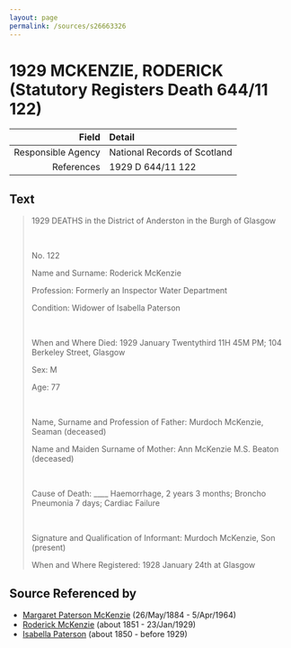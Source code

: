 ```yaml
---
layout: page
permalink: /sources/s26663326
---
```


# 1929 MCKENZIE, RODERICK (Statutory Registers Death 644/11 122)

Field | Detail
---:|:---
Responsible Agency | National Records of Scotland
References | 1929 D 644/11 122

## Text

> 1929 DEATHS in the District of Anderston in the Burgh of Glasgow
>
> <br/>
>
> No. 122
>
> Name and Surname: Roderick McKenzie
>
> Profession: Formerly an Inspector Water Department
>
> Condition: Widower of Isabella Paterson
>
> <br/>
>
> When and Where Died: 1929 January Twentythird 11H 45M PM; 104 Berkeley Street, Glasgow
>
> Sex: M
>
> Age: 77
>
> <br/>
>
> Name, Surname and Profession of Father: Murdoch McKenzie, Seaman (deceased)
>
> Name and Maiden Surname of Mother: Ann McKenzie M.S. Beaton (deceased)
>
> <br/>
>
> Cause of Death: ____ Haemorrhage, 2 years 3 months; Broncho Pneumonia 7 days; Cardiac Failure
>
> <br/>
>
> Signature and Qualification of Informant: Murdoch McKenzie, Son (present)
>
> When and Where Registered: 1928 January 24th at Glasgow
>

## Source Referenced by

* [Margaret Paterson McKenzie](../people/@88610293@-margaret-paterson-mckenzie-b1884-5-26-d1964-4-5.md) (26/May/1884 - 5/Apr/1964)
* [Roderick McKenzie](../people/@76793596@-roderick-mckenzie-b1851-d1929-1-23.md) (about 1851 - 23/Jan/1929)
* [Isabella Paterson](../people/@24882788@-isabella-paterson-b1850-d1929.md) (about 1850 - before 1929)
